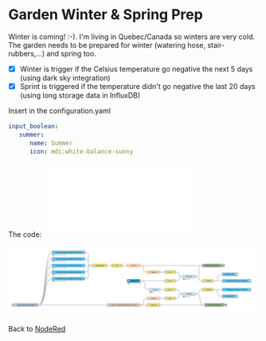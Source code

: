 # Garden Winter & Spring Prep #

Winter is coming! :-).
I'm living in Quebec/Canada so winters are very cold.
The garden needs to be prepared for winter (watering hose, stair-rubbers,...) and spring too.
- [x] Winter is trigger if the Celsius temperature go negative the next  5 days (using dark sky integration)
- [x] Sprint is triggered if the temperature didn't go negative the last 20 days (using long storage data in InfluxDB)

Insert in the configuration.yaml
```yml
input_boolean:
   summer:
      name: Summer
      icon: mdi:white-balance-sunny
```

The code: ![Garden Winter & Spring Prep Json](gardenWinterSpringPrep.json)

![Garden Winter & Spring Prep Graph](gardenWinterSpringPrep.png)

Back to [NodeRed](../../README.md)
